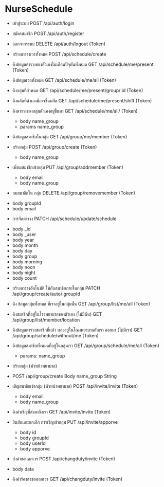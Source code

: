 # NurseSchedule


* เข้าสู่ระบบ
POST /api/auth/login 
* สมัครสมาชิก
POST /api/auth/register
* ออกจากระบบ
DELETE /api/auth/logout (Token)

* สร้างตารางเวรทั้งหมด
POST /api/schedule/create

* ดึงข้อมูลตารางของตัวเองในเดือนปัจุบันทั้งหมด
GET /api/schedule/me/present (Token)
* ดึงข้อมูลเวลทั้งหมด
GET /api/schedule/me/all (Token)
* ดึงกลุ่มที่กำหนด
GET /api/schedule/me/present/group/:id (Token)
* ดึงผลัดที่ตัวเองมีการขึ้นผลัด
GET /api/schedule/me/present/shift (Token)
* ดึงตารางของกลุ่มตัวเองอยู่ขึ้นมา 
GET /api/schedule/me/all/ (Token)
  - body name_group
  - params name_group

* ดึงข้อมูลสมาชิกในกลุ่ม
GET /api/group/me/member (Token)
* สร้างกลุ่ม
POST /api/group/create (Token)
  - body name_group
* เพิ่ทมสมาชิกเข้ากลุ่ม
PUT /api/group/addmember (Token)
  - body email
  - body name_group
 * ลบสมาชิกใน กลุ่ม
DELETE /api/group/removemember (Token)
  - body groupId
  - body email
  
 * การจัดตาราง
 PATCH /api/schedule/update/schedule
  - body _id
  - body _user
  - body year
  - body month
  - body day
  - body group
  - body morning
  - body noon
  - body night
  - body count
  
* สร้างตารางอัตโนมัติ ให้กับสมาชิกภายในกลุ่ม
PATCH /api/group/create/auto/:groupId
* ดึง ข้อมูลกลุ่มทั้งหมด ที่เราอยู่ในกลุ่มนั้น
GET /api/group/list/me/all (Token)

* ดึงสมาชิกที่อยู่ในโรงพยาบาลของตัวเอง (ไม่มีฉัน)
GET /api/group/list/member/location
* ดึงข้อมูลตารางสมาชิกที่เเล้ว เเละอยู่ในโณงพยาบาลกับเรา ออกมา (ไม่มีเรา)
GET /api/group/schedule/without/me (Token)
* ดึงข้อมูลสมาชิกทั้งหมดที่อยู่ในกลุ่มเรา 
GET /api/group/schedule/me/all (Token) 
  - params: name_group



* สร้างกลุ่ม (หัวหน้าพยาบาล)
* POST /api/group/create 
  Body name_group String
 
* เชิญสมาชิกเข้ากลุ่ม (หัวหน้าพยาบาล)
POST /api/invite/invite (Token)
  - body email
  - body name_group
  
* ดึงคำเชิญที่ส่งมาถึงเรา
GET /api/invite/invite (Token)

* ยืนยันเเละยกเลิก การเชิญเข้ากลุ่ม
PUT /api/invite/apporve
  - body id
  - body groupId
  - body userId
  - body apporve 
  
 * ส่งคำขอเเลกเวร
 POST /api/changduty/invite (Token)
  - body data
 * ดึงคำร้องส่งขอเเลกเวร
 GET /api/changduty/invite (Token)
 
